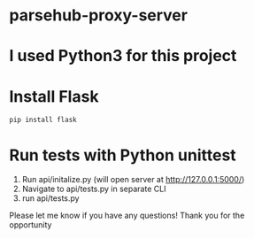 # parsehub-proxy-server

# I used Python3 for this project
# Install Flask
`pip install flask`

# Run tests with Python unittest
1. Run api/initalize.py (will open server at http://127.0.0.1:5000/)
2. Navigate to api/tests.py in separate CLI
3. run api/tests.py


Please let me know if you have any questions! 
Thank you for the opportunity
